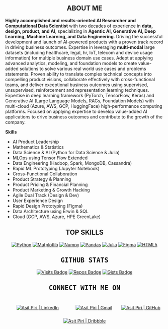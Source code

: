 <h2 align="center">ABOUT ME</h2>

<p>
<b>Highly accomplished and results-oriented AI Researcher and Computational Data Scientist</b> with two decades of experience in <b>data, design, product, and AI</b>, specializing in <b>Agentic AI, Generative AI, Deep Learning, Machine Learning, and Data Engineering</b>. Driving the successful development and launch of AI-powered products with a proven track record in driving business outcomes. Expertise in leveraging <b>multi-modal</b> large datasets (including healthcare, legal, hr, IoT, telecom and device usage information) for multiple business domain use cases. Adept at applying advanced analytics, modeling, and foundation models to create value-added solutions to solve various real world use cases and problems statements. Proven ability to translate complex technical concepts into compelling product visions, collaborate effectively with cross-functional teams, and deliver exceptional business outcomes using supervised, unsupervised, reinforcement and representation learning techniques. Expertise in deep learning framework (PyTorch, TensorFlow, Keras) and Generative AI (Large Language Models, RAGs, Foundation Models) with multi-cloud (Azure, AWS, GCP, HuggingFace) high-performance computing platforms. Focused on applying expertise to develop value-added AI applications to drive business outcomes and contribute to the growth of the company.
  
<b>Skills</b>
- AI Product Leadership
- Mathematics & Statistics
- Data Science & AI (Python for Data Science & Julia)
- MLOps using Tensor Flow Extended
- Data Engineering (Hadoop, Spark, MongoDB, Cassandra)
- Rapid ML Prototyping (Jupyter Notebook)
- Cross-Functional Collaboration
- Product Strategy & Planning
- Product Pricing & Financial Planning
- Product Marketing & Growth Hacking 
- Agile Dual Track (Design & Dev)
- User Experience Design
- Rapid Design Prototyping (Figma)
- Data Architecture using Erwin & SQL
- Cloud (GCP, AWS, Azure, HPE GreenLake)
</p>

<h2 align="center">TOP SKILLS</h2>

<span align="center">
  
[![Python](https://img.shields.io/badge/python-3670A0?style=for-the-badge&logo=python&logoColor=ffdd54)](#)
[![Matplotlib](https://img.shields.io/badge/Matplotlib-%23ffffff.svg?style=for-the-badge&logo=Matplotlib&logoColor=black)](#)
[![Numpy](https://img.shields.io/badge/numpy-%23013243.svg?style=for-the-badge&logo=numpy&logoColor=white)](#)
[![Pandas](https://img.shields.io/badge/pandas-%23150458.svg?style=for-the-badge&logo=pandas&logoColor=white)](#)
[![Julia](https://img.shields.io/badge/-Julia-9558B2?style=for-the-badge&logo=julia&logoColor=white)](#)
[![Figma](https://img.shields.io/badge/figma-%23F24E1E.svg?style=for-the-badge&logo=figma&logoColor=white)](#)
[![HTML5](https://img.shields.io/badge/html5-%23E34F26.svg?style=for-the-badge&logo=html5&logoColor=white)](#)
  
</span>

<h2 align="center"><samp>GITHUB STATS</samp></h2>

<span align="center">
  
  [![Visits Badge](https://badges.strrl.dev/visits/asit-piri/asit-piri?style=for-the-badge&color=000000)](#)
  [![Repos Badge](https://badges.strrl.dev/repos/asit-piri?style=for-the-badge&color=000000)](https://github.com/asit-piri?tab=repositories)
  [![Gists Badge](https://badges.strrl.dev/gists/asit-piri?style=for-the-badge&color=000000)](https://gist.github.com/asit-piri)

</span>


<span align="center">  

</span>


<h2 align="center"><samp>CONNECT WITH ME ON</samp></h2>

[Linkedin]: https://www.linkedin.com/in/asit-piri
[Gmail]: mailto:asit.piri@gmail.com
[GitHub]: https://github.com/asit-piri
[Dribbble]: https://dribbble.com/AsitPiri

<span align="center">
  
[<img style="padding:25px;" alt="Asit Piri | LinkedIn" src="https://img.shields.io/badge/linkedin-%230077B5.svg?style=for-the-badge&logo=linkedin&logoColor=white"/>][Linkedin]
[<img style="padding:25px;" alt="Asit Piri | Gmail" src="https://img.shields.io/badge/Gmail-D14836?style=for-the-badge&logo=gmail&logoColor=white"/>][Gmail]
[<img alt="Asit Piri | GitHub" src="https://img.shields.io/badge/github-%23121011.svg?style=for-the-badge&logo=github&logoColor=white"/>][Github]
[<img alt="Asit Piri | Dribbble" src="https://img.shields.io/badge/Dribbble-EA4C89?style=for-the-badge&logo=dribbble&logoColor=white"/>][Dribbble]
  
</span>
